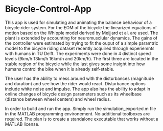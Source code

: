# Bicycle-Control-App

This app is used for simulating and animating the balance behaviour of a bicycle rider system. For the EOM of the bicycle the linearized equations of motion based on the Whipple model derived by Meijjard et al. are used. The plant is extended by accounting for neuromusclular dynamics. The gains of the controller were estimated by trying to fit the ouput of a simple paramtric model to the bicycle riding dataset recently acquired through experiemnts with humans in TU Delft. The experiments were done in 4 distinct speed levels (9km/h 13km/h 16km/h and 20km/h). The first three are located in the stable region of the bicycle while the last gives some insight into how humans control the bike when it is already self-stable. 

The user has the ability to mess around with the disturbances (magnitude and duration) and see how the rider would react. Disturbance options include white noise and impulse. The app also has the ability to adapt in online changes of bicycle design parameters such as its wheelbase (distance between wheel centers) and wheel radius. 

In order to build and run the app. Simply run the simulation_exported.m file in the MATLAB programming environement. No additional toolboxes are required. The plan is to create a standalone executable that works without a MATLAB license.
